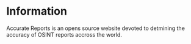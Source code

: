 # Information

Accurate Reports is an opens source website devoted to detmining the accuracy of OSINT reports accross the world.
